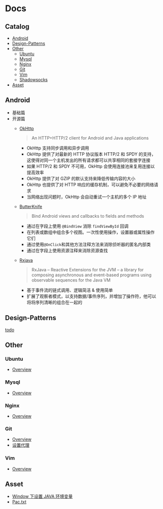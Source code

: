 # Docs

## Catalog

* [Android](#Android)
* [Design-Patterns](#Design-Patterns)  
* [Other](#other)
  * [Ubuntu](#ubuntu)
  * [Mysql](#mysql)
  * [Nginx](#nginx)
  * [Git](#git)
  * [Vim](#vim)
  * [Shadowsocks](https://github.com/itwangxiang/docs/wiki/VPS.Shadowsocks)
* [Asset](#asset)
  
## Android

* 基础篇
* 开源篇
  * [OkHttp](https://github.com/square/okhttp)

    >An HTTP+HTTP/2 client for Android and Java applications

    * OkHttp 支持同步调用和异步调用
    * OkHttp 提供了对最新的 HTTP 协议版本 HTTP/2 和 SPDY 的支持，这使得对同一个主机发出的所有请求都可以共享相同的套接字连接
    * 如果 HTTP/2 和 SPDY 不可用，OkHttp 会使用连接池来复用连接以提高效率
    * OkHttp 提供了对 GZIP 的默认支持来降低传输内容的大小
    * OkHttp 也提供了对 HTTP 响应的缓存机制，可以避免不必要的网络请求
    * 当网络出现问题时，OkHttp 会自动重试一个主机的多个 IP 地址

  * [ButterKnife](https://github.com/JakeWharton/butterknife)

    > Bind Android views and callbacks to fields and methods

    * 通过在字段上使用 `@BindView` 消除 `findViewById` 回调
    * 在列表或数组中组合多个视图。一次性使用操作，设置器或属性操作它们
    * 通过使用`@OnClick`和其他方法注释方法来消除侦听器的匿名内部类
    * 通过在字段上使用资源注释来消除资源查找

  * [Rxjava](https://github.com/ReactiveX/RxJava)

    > RxJava – Reactive Extensions for the JVM – a library for composing asynchronous and event-based programs using observable sequences for the Java VM

    * 基于事件流的链式调用、逻辑简洁 & 使用简单
    * 扩展了观察者模式，以支持数据/事件序列，并增加了操作符，他可以将将序列清晰的组合在一起的

## Design-Patterns

[todo](https://github.com/itwangxiang/docs/issues/1)

## Other

### Ubuntu

* [Overview](docs/vps/ubuntu.md)

### Mysql

* [Overview](docs/vps/mysql.md)

### Nginx

* [Overview](docs/vps/nginx.md)

### Git

* [Overview](docs/tool/git.md)
* [设置代理](docs/tool/git-set-proxy.md)

### Vim

* [Overview](docs/tool/vim.md)

## Asset

* [Window 下设置 JAVA 环境变量](asset/set-jdk-env-variables.ps1)
* [Pac.txt](asset/pac.txt)

